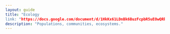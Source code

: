 ```yaml
---
layout: guide
title: "Ecology
link: "https://docs.google.com/document/d/1HkKx61LDnBk6BuzFcpbR5uEOwQRbDPjoLrkgRX9gU9M/pub?embedded=true"
description: "Populations, communities, ecosystems."
---
```


